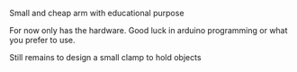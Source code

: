 Small and cheap arm with educational purpose

For now only has the hardware. Good luck in arduino programming or what you prefer to use.

Still remains to design a small clamp to hold objects